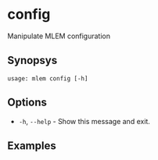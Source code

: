 # config

Manipulate MLEM configuration

## Synopsys

```usage
usage: mlem config [-h] 
```

## Options

- `-h`, `--help` - Show this message and exit.

## Examples
